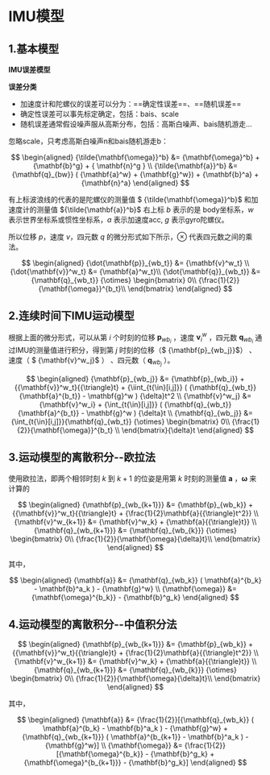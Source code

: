 # IMU模型

## 1.基本模型

**IMU误差模型**

**误差分类**

- 加速度计和陀螺仪的误差可以分为：==确定性误差==、==随机误差==
- 确定性误差可以事先标定确定，包括：bais、scale
- 随机误差通常假设噪声服从高斯分布，包括：高斯白噪声、bais随机游走...

忽略scale，只考虑高斯白噪声n和bais随机游走b：


$$
\begin{aligned}
    {\tilde{\mathbf{\omega}}^b} &= {\mathbf{\omega}^b} + {\mathbf{b}^g} + { \mathbf{n}^g } \\
    {\tilde{\mathbf{a}}^b} &= {\mathbf{q}_{bw}} ( {\mathbf{a}^w} + {\mathbf{g}^w}) + {\mathbf{b}^a} + {\mathbf{n}^a}
\end{aligned}
$$

有上标波浪线的代表的是陀螺仪的测量值  $ {\tilde{\mathbf{\omega}}^b}$  和加速度计的测量值  ${\tilde{\mathbf{a}}^b}$
右上标 $b$ 表示的是 body坐标系，$w$ 表示世界坐标系或惯性坐标系，$a$ 表示加速度acc, $g$ 表示gyro陀螺仪。

所以位移 $p$，速度 $v$，四元数 $q$ 的微分形式如下所示，${\otimes}$ 代表四元数之间的乘法。

$$
\begin{aligned}
    {\dot{\mathbf{p}}_{wb_t}} &= {\mathbf{v}^w_t} \\
    {\dot{\mathbf{v}}^w_t} &=  {\mathbf{a}^w_t}\\
    {\dot{\mathbf{q}}_{wb_t}} &= {\mathbf{q}_{wb_t}} {\otimes} \begin{bmatrix}
                                                    0\\
                                                    {\frac{1}{2}}{\mathbf{\omega}}^{b_t}\\
                                                    \end{bmatrix}
\end{aligned}
$$


## 2.连续时间下IMU运动模型

根据上面的微分形式，可以从第 $i$ 个时刻的位移 ${\mathbf{p}_{wb_i}}$ ，速度  ${\mathbf{v}^w_i}$ ，四元数 ${\mathbf{q}_{wb_i}}$  通过IMU的测量值进行积分，得到第 $j$ 时刻的位移（$ {\mathbf{p}_{wb_j}}$） 、速度（  $ {\mathbf{v}^w_j}$ ） 、四元数（ ${\mathbf{q}_{wb_j}}$ ）。


$$
\begin{aligned}
    {\mathbf{p}_{wb_j}} &= {\mathbf{p}_{wb_i}} + {{\mathbf{v}}^w_t}{{\triangle}t} + {\iint_{t{\in}[i,j]}} ( {\mathbf{q}_{wb_t}} {\mathbf{a}^{b_t}} - \mathbf{g}^w ) {\delta}t^2  \\
    {\mathbf{v}^w_j} &= {\mathbf{v}^w_i} + {\int_{t{\in}[i,j]}} ( {\mathbf{q}_{wb_t}} {\mathbf{a}^{b_t}} - \mathbf{g}^w ) {\delta}t  \\
    {\mathbf{q}_{wb_j}} &= {\int_{t{\in}[i,j]}}{\mathbf{q}_{wb_t}} {\otimes} \begin{bmatrix}
                                                    0\\
                                                    {\frac{1}{2}}{\mathbf{\omega}}^{b_t}  \\
                                                    \end{bmatrix}{\delta}t
\end{aligned}
$$

## 3.运动模型的离散积分--欧拉法

使用欧拉法，即两个相邻时刻 $k$ 到 $k+1$ 的位姿是用第 $k$ 时刻的测量值 $\mathbf{a}$ ，${\mathbf{\omega}}$ 来计算的

$$
\begin{aligned}
    {\mathbf{p}_{wb_{k+1}}} &= {\mathbf{p}_{wb_k}} + {{\mathbf{v}}^w_t}{{\triangle}t} +  {\frac{1}{2}\mathbf{a}{{\triangle}t^2}}  \\
    {\mathbf{v}^w_{k+1}} &= {\mathbf{v}^w_k} + {\mathbf{a}{{\triangle}t}}  \\
    {\mathbf{q}_{wb_{k+1}}} &= {\mathbf{q}_{wb_{k}}} {\otimes} \begin{bmatrix}
                                                    0\\
                                                    {\frac{1}{2}}{\mathbf{\omega}{\delta}t}\\
                                                    \end{bmatrix}
\end{aligned}
$$

其中，

$$
\begin{aligned}
    {\mathbf{a}} &= {\mathbf{q}_{wb_k}} ( \mathbf{a}^{b_k} - \mathbf{b}^a_k ) - {\mathbf{g}^w}  \\
    {\mathbf{\omega}} &= {\mathbf{\omega}^{b_k}} - {\mathbf{b}^g_k}
\end{aligned}
$$

## 4.运动模型的离散积分--中值积分法

$$
\begin{aligned}
    {\mathbf{p}_{wb_{k+1}}} &= {\mathbf{p}_{wb_k}} + {{\mathbf{v}}^w_t}{{\triangle}t} +  {\frac{1}{2}\mathbf{a}{{\triangle}t^2}}  \\
    {\mathbf{v}^w_{k+1}} &= {\mathbf{v}^w_k} + {\mathbf{a}{{\triangle}t}}  \\
    {\mathbf{q}_{wb_{k+1}}} &= {\mathbf{q}_{wb_{k}}} {\otimes} \begin{bmatrix}
                                                    0\\
                                                    {\frac{1}{2}}{\mathbf{\omega}{\delta}t}\\
                                                    \end{bmatrix}
\end{aligned}
$$

其中，

$$
\begin{aligned}
    {\mathbf{a}} &= {\frac{1}{2}}[{\mathbf{q}_{wb_k}} ( \mathbf{a}^{b_k} - \mathbf{b}^a_k ) - {\mathbf{g}^w} + {\mathbf{q}_{wb_{k+1}}} ( \mathbf{a}^{b_{k+1}} - \mathbf{b}^a_k ) - {\mathbf{g}^w}]  \\
    {\mathbf{\omega}} &= {\frac{1}{2}}[{\mathbf{\omega}^{b_k}} - {\mathbf{b}^g_k} + {\mathbf{\omega}^{b_{k+1}}} - {\mathbf{b}^g_k}]
\end{aligned}
$$

